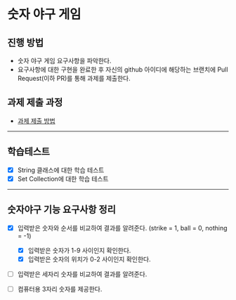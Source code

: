 # 숫자 야구 게임
## 진행 방법
* 숫자 야구 게임 요구사항을 파악한다.
* 요구사항에 대한 구현을 완료한 후 자신의 github 아이디에 해당하는 브랜치에 Pull Request(이하 PR)를 통해 과제를 제출한다.

## 과제 제출 과정
* [과제 제출 방법](https://github.com/next-step/nextstep-docs/tree/master/precourse)

---
## 학습테스트
* [x] String 클래스에 대한 학습 테스트
* [x] Set Collection에 대한 학습 테스트

---
## 숫자야구 기능 요구사항 정리
* [x] 입력받은 숫자와 순서를 비교하여 결과를 알려준다. (strike = 1,  ball = 0, nothing = -1)
    * [x] 입력받은 숫자가 1-9 사이인지 확인한다.
    * [x] 입력받은 숫자의 위치가 0-2 사이인지 확인한다.

* [ ] 입력받은 세자리 숫자를 비교하여 결과를 알려준다.

* [ ] 컴퓨터용 3자리 숫자를 제공한다.


